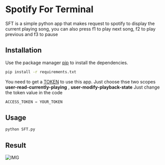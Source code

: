 # Spotify For Terminal

SFT is a simple python app that makes request to spotify to display the current playing song, you can also press f1 to play next song, f2 to play previous and f3 to pause

## Installation

Use the package manager [pip](https://pip.pypa.io/en/stable/) to install the dependencies.

```bash
pip install -r requirements.txt
```
You need to get a  [TOKEN](https://developer.spotify.com/console/get-users-currently-playing-track/)  to use this app. Just choose thse two scopes 
<b> user-read-currently-playing</b> , <b>user-modify-playback-state</b>
Just change the token value in the code

```python
ACCESS_TOKEN = YOUR_TOKEN
```
## Usage

```bash
python SFT.py
```

## Result

![IMG](https://elwan.ch/MLG/github4.png)
